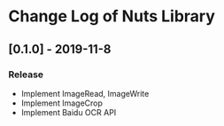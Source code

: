 # Change Log of Nuts Library

## [0.1.0] - 2019-11-8
### Release
- Implement ImageRead, ImageWrite
- Implement ImageCrop
- Implement Baidu OCR API
